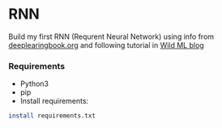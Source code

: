 # RNN
Build my first RNN (Requrent Neural Network)
using info from [deeplearingbook.org](http://www.deeplearningbook.org/contents/rnn.html)
and following tutorial in [Wild ML blog](http://www.wildml.com/)

### Requirements
- Python3
- pip
- Install requirements:
````bash
install requirements.txt
````
